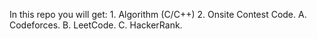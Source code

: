 In this repo you will get:
    1. Algorithm (C/C++)
    2. Onsite Contest Code.
        A. Codeforces.
        B. LeetCode.
        C. HackerRank.
